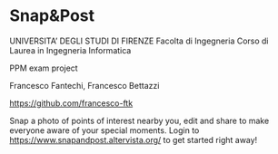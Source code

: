 # Snap&Post

UNIVERSITA’ DEGLI STUDI DI FIRENZE
Facolta di Ingegneria
Corso di Laurea in Ingegneria Informatica

PPM exam project

Francesco Fantechi, Francesco Bettazzi

https://github.com/francesco-ftk

Snap a photo of points of interest nearby you, edit and share to make everyone aware of your special moments.
Login to https://www.snapandpost.altervista.org/ to get started right away!
